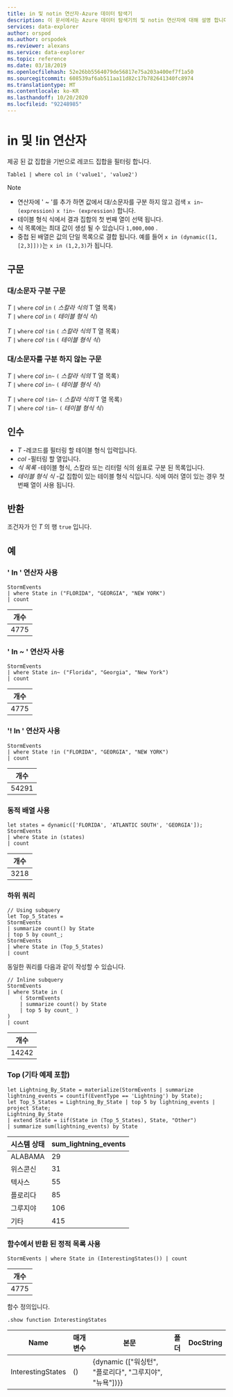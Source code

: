 ```yaml
---
title: in 및 notin 연산자-Azure 데이터 탐색기
description: 이 문서에서는 Azure 데이터 탐색기의 및 notin 연산자에 대해 설명 합니다.
services: data-explorer
author: orspod
ms.author: orspodek
ms.reviewer: alexans
ms.service: data-explorer
ms.topic: reference
ms.date: 03/18/2019
ms.openlocfilehash: 52e26bb5564079de56817e75a203a400ef7f1a50
ms.sourcegitcommit: 608539af6ab511aa11d82c17b782641340fc8974
ms.translationtype: MT
ms.contentlocale: ko-KR
ms.lasthandoff: 10/20/2020
ms.locfileid: "92248985"
---
```

# <a name="in-and-in-operators"></a>in 및 !in 연산자

제공 된 값 집합을 기반으로 레코드 집합을 필터링 합니다.

```kusto
Table1 | where col in ('value1', 'value2')
```

> [!NOTE]
> * 연산자에 ' ~ '를 추가 하면 값에서 대/소문자를 구분 하지 않고 검색 `x in~ (expression)` `x !in~ (expression)` 합니다.
> * 테이블 형식 식에서 결과 집합의 첫 번째 열이 선택 됩니다.
> * 식 목록에는 최대 값이 생성 될 수 있습니다 `1,000,000` .
> * 중첩 된 배열은 값의 단일 목록으로 결합 됩니다. 예를 들어 `x in (dynamic([1,[2,3]]))`는 `x in (1,2,3)`가 됩니다.
 
## <a name="syntax"></a>구문

### <a name="case-sensitive-syntax"></a>대/소문자 구분 구문

*T* `|` `where` *col* `in` `(` *스칼라 식의* T 열 목록`)`   
*T* `|` `where` *col* `in` `(` *테이블 형식 식*`)`   
 
*T* `|` `where` *col* `!in` `(` *스칼라 식의* T 열 목록`)`  
*T* `|` `where` *col* `!in` `(` *테이블 형식 식*`)`   

### <a name="case-insensitive-syntax"></a>대/소문자를 구분 하지 않는 구문

*T* `|` `where` *col* `in~` `(` *스칼라 식의* T 열 목록`)`   
*T* `|` `where` *col* `in~` `(` *테이블 형식 식*`)`   
 
*T* `|` `where` *col* `!in~` `(` *스칼라 식의* T 열 목록`)`  
*T* `|` `where` *col* `!in~` `(` *테이블 형식 식*`)`   

## <a name="arguments"></a>인수

* *T* -레코드를 필터링 할 테이블 형식 입력입니다.
* *col* -필터링 할 열입니다.
* *식 목록* -테이블 형식, 스칼라 또는 리터럴 식의 쉼표로 구분 된 목록입니다.
* *테이블 형식 식* -값 집합이 있는 테이블 형식 식입니다. 식에 여러 열이 있는 경우 첫 번째 열이 사용 됩니다.

## <a name="returns"></a>반환

조건자가 인 *T* 의 행 `true` 입니다.

## <a name="examples"></a>예  

### <a name="use-in-operator"></a>' In ' 연산자 사용

<!-- csl: https://help.kusto.windows.net:443/Samples -->
```kusto
StormEvents 
| where State in ("FLORIDA", "GEORGIA", "NEW YORK") 
| count
```

|개수|
|---|
|4775|  

### <a name="use-in-operator"></a>' In ~ ' 연산자 사용  

<!-- csl: https://help.kusto.windows.net:443/Samples -->
```kusto
StormEvents 
| where State in~ ("Florida", "Georgia", "New York") 
| count
```

|개수|
|---|
|4775|  

### <a name="use-in-operator"></a>'! In ' 연산자 사용

<!-- csl: https://help.kusto.windows.net:443/Samples -->
```kusto
StormEvents 
| where State !in ("FLORIDA", "GEORGIA", "NEW YORK") 
| count
```

|개수|
|---|
|54291|  


### <a name="use-dynamic-array"></a>동적 배열 사용

<!-- csl: https://help.kusto.windows.net:443/Samples -->
```kusto
let states = dynamic(['FLORIDA', 'ATLANTIC SOUTH', 'GEORGIA']);
StormEvents 
| where State in (states)
| count
```

|개수|
|---|
|3218|

### <a name="subquery"></a>하위 쿼리

<!-- csl: https://help.kusto.windows.net:443/Samples -->
```kusto
// Using subquery
let Top_5_States = 
StormEvents
| summarize count() by State
| top 5 by count_; 
StormEvents 
| where State in (Top_5_States) 
| count
```

동일한 쿼리를 다음과 같이 작성할 수 있습니다.

<!-- csl: https://help.kusto.windows.net:443/Samples -->
```kusto
// Inline subquery 
StormEvents 
| where State in (
    ( StormEvents
    | summarize count() by State
    | top 5 by count_ )
) 
| count
```

|개수|
|---|
|14242|  

### <a name="top-with-other-example"></a>Top (기타 예제 포함)

<!-- csl: https://help.kusto.windows.net:443/Samples -->
```kusto
let Lightning_By_State = materialize(StormEvents | summarize lightning_events = countif(EventType == 'Lightning') by State);
let Top_5_States = Lightning_By_State | top 5 by lightning_events | project State; 
Lightning_By_State
| extend State = iif(State in (Top_5_States), State, "Other")
| summarize sum(lightning_events) by State 
```

| 시스템 상태     | sum_lightning_events |
|-----------|----------------------|
| ALABAMA   | 29                   |
| 위스콘신 | 31                   |
| 텍사스     | 55                   |
| 플로리다   | 85                   |
| 그루지야   | 106                  |
| 기타     | 415                  |

### <a name="use-a-static-list-returned-by-a-function"></a>함수에서 반환 된 정적 목록 사용

<!-- csl: https://help.kusto.windows.net:443/Samples -->
```kusto
StormEvents | where State in (InterestingStates()) | count

```

|개수|
|---|
|4775|  

함수 정의입니다.

<!-- csl: https://help.kusto.windows.net:443/Samples -->
```kusto
.show function InterestingStates
```

|Name|매개 변수|본문|폴더|DocString|
|---|---|---|---|---|
|InterestingStates|()|{dynamic (["워싱턴", "플로리다", "그루지야", "뉴욕"])}}
